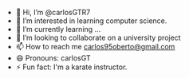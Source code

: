 - 👋 Hi, I’m @carlosGTR7
- 👀 I’m interested in learning computer science.
- 🌱 I’m currently learning ...
- 💞️ I’m looking to collaborate on a university project
- 📫 How to reach me carlos95oberto@gmail.com
- 😄 Pronouns: carlosGT
- ⚡ Fun fact: I'm a karate instructor.

<!---
carlosGTR7/carlosGTR7 is a ✨ special ✨ repository because its `README.md` (this file) appears on your GitHub profile.
You can click the Preview link to take a look at your changes.
--->
